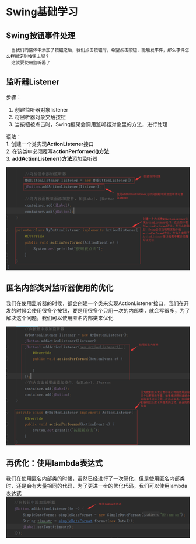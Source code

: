 # Swing基础学习
   ## Swing按钮事件处理
      当我们向窗体中添加了按钮之后，我们点击按钮时，希望点击按钮，能触发事件，那么事件怎么样绑定到按钮上呢？
      这就要使用监听器了
      
   ## 监听器Listener
   
   步骤：</br>
   1. 创建监听器对象listener
   2. 将监听器对象交给按钮
   3. 当按钮被点击时，Swing框架会调用监听器对象里的方法，进行处理
   
   语法：</br>
      1. 创建一个类实现**ActionListener**接口</br>
      2. 在该类中必须覆写**actionPerformed()方法**</br>
      3. **addActionListener()方法**添加监听器
     
![监听器](https://github.com/LanYuan123/JAVA/blob/master/Swing/img/%E7%9B%91%E5%90%AC%E5%99%A8%20.png)

  ## 匿名内部类对监听器使用的优化
  
  我们在使用监听器的时候，都会创建一个类来实现ActionListener接口，我们在开发的时候会使用很多个按钮，要是用很多个只用一次的内部类，就会写很多，为了解决这个问题，我们可以使用匿名内部类来优化
  
  ![匿名内部类](https://github.com/LanYuan123/JAVA/blob/master/Swing/img/%E5%8C%BF%E5%90%8D%E5%86%85%E9%83%A8%E7%B1%BB.png)
  
  ## 再优化：使用lambda表达式
  
  我们在使用匿名内部类的时候，虽然已经进行了一次简化，但是使用匿名内部类时，还是会有大量相同的代码，为了更进一步的优化代码，我们可以使用lambda表达式
  ![lambda表达式](https://github.com/LanYuan123/JAVA/blob/master/Swing/img/lambda%E8%A1%A8%E8%BE%BE%E5%BC%8F.png)
